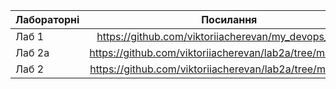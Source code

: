 
| Лабораторні | Посилання                                                                         |
| ---------------- |:---------------------------------:                                             |
| Лаб 1             | https://github.com/viktoriiacherevan/my_devops_course |
| Лаб 2а           | https://github.com/viktoriiacherevan/lab2a/tree/main/lab2a |
| Лаб 2             | https://github.com/viktoriiacherevan/lab2a/tree/main/lab_2 |
